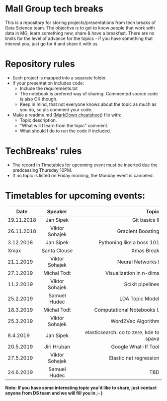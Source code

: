 # Mall Group tech breaks

This is a repository for storing projects/presentations from tech breaks of Data Science team. The objective is to get to know people that work with data in MG, learn something new, share & have a breakfast. There are no limits for the level of advance for the topics - if you have something that interest you, just go for it and share it with us.

# Repository rules
* Each project is mapped into a separate folder. 
* If your presentation includes code:
  - Include the requirements.txt
  - The notebook is prefered way of sharing. Commented source code is also OK though. 
  - Keep in mind, that not everyone knows about the topic as much as you do, so pls comment your code.
* Make a readme.md ([MarkDown cheatsheet](https://github.com/adam-p/markdown-here/wiki/Markdown-Cheatsheet)) file with:
  - Topic description.
  - "What will I learn from the topic" comment.
  - What should I do to run the code if included.

# TechBreaks' rules
* The record in Timetables for upcoming event must be inserted due the predcessing Thursday 10PM.
* If no topic is listed on Friday morning, the Monday event is canceled. 

# Timetables for upcoming events:

| Date       | Speaker        | Topic                     |
| ---------- |:--------------:| -------------------------:|
| 19.11.2018 | Jan Sipek      | Git basics II             |
| 26.11.2018 | Viktor Sohajek | Gradient Boosting         |
| 3.12.2018  | Jan Sipek      | Pythoning like a boss 101 |
| Xmax       | Santa Clouse   | Xmas Break                |
| 21.1.2019  | Viktor Sohajek | Neural Networks I         |
| 27.1.2019  | Michal Todt    | Visualization in n-dims   |
| 11.2.2019  | Viktor Sohajek | Scikit pipelines          |
| 25.2.2019  | Samuel Hudec   | LDA Topic Model           |
| 18.3.2019  | Michal Todt    | Computational Notebooks I.|
| 25.3.2019  | Viktor Sohajek | Word2Vec Algorithm        |
| 8.4.2019   | Jan Sipek      | elasticsearch: co to zere, kde to spava |
| 20.5.2019  | Jiri Hruban    | Google What-If Tool       |
| 27.5.2019  | Viktor Sohajek | Elastic net regression    |
| 24.6.2019  | Samuel Hudec   | TBD                       |

**Note: If you have some interesting topic you'd like to share, just contact anyone from DS team and we will fill you in ;- )**
